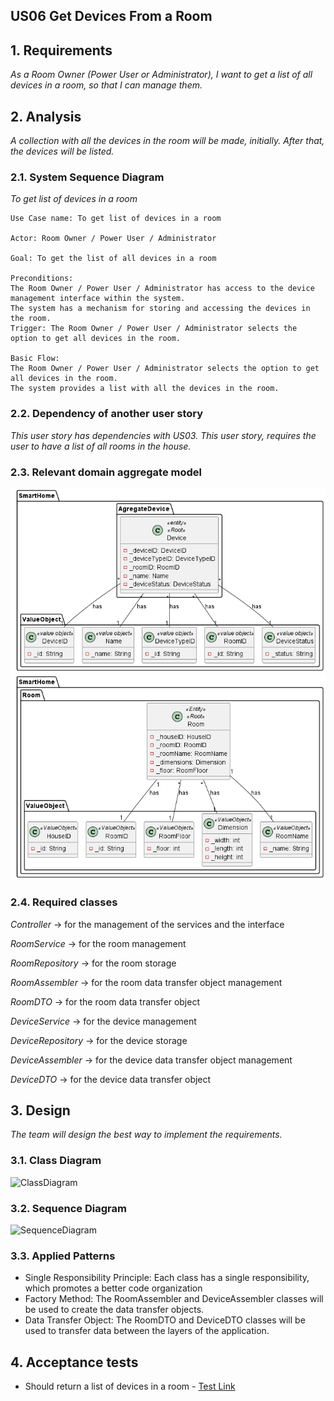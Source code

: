 ## US06 Get Devices From a Room

## 1. Requirements
_As a Room Owner (Power User or Administrator), I want to get a list of all devices in a room, so that I can manage them._

## 2. Analysis
_A collection with all the devices in the room will be made, initially. After that, the devices will be listed._

### 2.1. System Sequence Diagram
_To get list of devices in a room_

    Use Case name: To get list of devices in a room

    Actor: Room Owner / Power User / Administrator 

    Goal: To get the list of all devices in a room

    Preconditions:
    The Room Owner / Power User / Administrator has access to the device management interface within the system.
    The system has a mechanism for storing and accessing the devices in the room.
    Trigger: The Room Owner / Power User / Administrator selects the option to get all devices in the room.

    Basic Flow:
    The Room Owner / Power User / Administrator selects the option to get all devices in the room.
    The system provides a list with all the devices in the room.

### 2.2. Dependency of another user story
_This user story has dependencies with US03. This user story, requires the user to have a list of all rooms in the house._

### 2.3. Relevant domain aggregate model
![Device](../../general/agreggateModels/Device.png)
![Room](../../general/agreggateModels/Room.png)

### 2.4. Required classes
_Controller_ -> for the management of the services and the interface

_RoomService_ -> for the room management

_RoomRepository_ -> for the room storage

_RoomAssembler_ -> for the room data transfer object management

_RoomDTO_ -> for the room data transfer object

_DeviceService_ -> for the device management

_DeviceRepository_ -> for the device storage

_DeviceAssembler_ -> for the device data transfer object management

_DeviceDTO_ -> for the device data transfer object

## 3. Design
_The team will design the best way to implement the requirements._

### 3.1. Class Diagram
![ClassDiagram](/artifacts/US06CD.svg)
### 3.2. Sequence Diagram
![SequenceDiagram](/artifacts/US06SD.svg)

### 3.3. Applied Patterns
- Single Responsibility Principle: Each class has a single responsibility, which promotes a better code organization
- Factory Method: The RoomAssembler and DeviceAssembler classes will be used to create the data transfer objects.
- Data Transfer Object: The RoomDTO and DeviceDTO classes will be used to transfer data between the layers of the application.

## 4. Acceptance tests
- Should return a list of devices in a room - [Test Link](src/test/java/SmartHomeDDD/controller/GetDevicesFromRoomControllerTest.java#L50) 




      